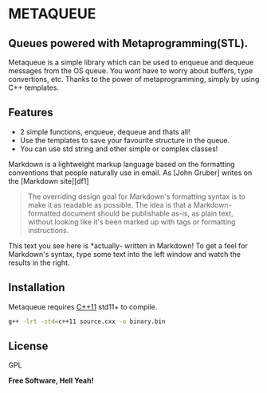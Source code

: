 # METAQUEUE
## Queues powered with Metaprogramming(STL). 

Metaqueue is a simple library which can be used to enqueue and dequeue messages from the OS queue. You wont have to worry about buffers, type convertions, etc. Thanks to the power of metaprogramming, simply by using C++ templates.

## Features

- 2 simple functions, enqueue, dequeue and thats all!
- Use the templates to save your favourite structure in the queue.
- You can use std string and other simple or complex classes!

Markdown is a lightweight markup language based on the formatting conventions
that people naturally use in email.
As [John Gruber] writes on the [Markdown site][df1]

> The overriding design goal for Markdown's
> formatting syntax is to make it as readable
> as possible. The idea is that a
> Markdown-formatted document should be
> publishable as-is, as plain text, without
> looking like it's been marked up with tags
> or formatting instructions.

This text you see here is *actually- written in Markdown! To get a feel
for Markdown's syntax, type some text into the left window and
watch the results in the right.

## Installation

Metaqueue requires [C++11](https://en.cppreference.com/w/cpp/11) std11+ to compile.

```sh
g++ -lrt -std=c++11 source.cxx -o binary.bin
```

## License

GPL

**Free Software, Hell Yeah!**

